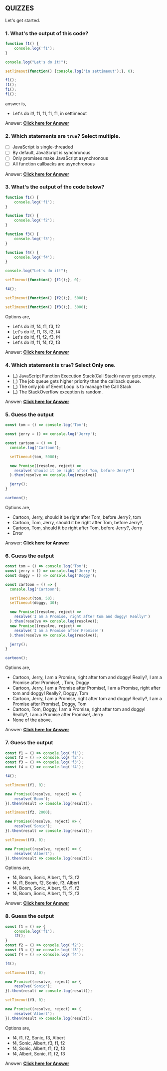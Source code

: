 
## QUIZZES
Let's get started.

### 1. What's the output of this code?

```js
function f1() {
    console.log('f1');
}

console.log("Let's do it!");

setTimeout(function() {console.log('in settimeout');}, 0);

f1();
f1();
f1();
f1();
```
answer is,
- Let's do it!, f1, f1, f1, f1, in settimeout

Answer: **[Click here for Answer](https://github.com/atapas/promise-interview-ready/blob/main/src/tasks/answers.md#1-whats-the-output-of-this-code)**

### 2. Which statements are `true`? Select multiple.
- [ ] JavaScript is single-threaded
- [ ] By default, JavaScript is synchronous
- [ ] Only promises make JavaScript asynchronous
- [ ] All function callbacks are asynchronous

Answer: **[Click here for Answer](https://github.com/atapas/promise-interview-ready/blob/main/src/tasks/answers.md#2-which-statements-are-true-select-multiple)**
 
### 3. What's the output of the code below?

```js
function f1() {
    console.log('f1');
}

function f2() {
    console.log('f2');
}

function f3() {
    console.log('f3');
}

function f4() {
    console.log('f4');
}

console.log("Let's do it!");

setTimeout(function() {f1();}, 0);

f4();

setTimeout(function() {f2();}, 5000);

setTimeout(function() {f3();}, 3000);
```
Options are,
- Let's do it!, f4, f1, f3, f2
- Let's do it!, f1, f3, f2, f4
- Let's do it!, f1, f2, f3, f4
- Let's do it!, f1, f4, f2, f3

Answer: **[Click here for Answer](https://github.com/atapas/promise-interview-ready/blob/main/src/tasks/answers.md#3-whats-the-output-of-the-code-below)**


### 4. Which statement is `true`? Select Only one.
- (_) JavaScript Function Execution Stack(Call Stack) never gets empty.
- (_) The job queue gets higher priority than the callback queue.
- (_) The only job of Event Loop is to manage the Call Stack
- (_) The StackOverflow exception is random.

Answer: **[Click here for Answer](https://github.com/atapas/promise-interview-ready/blob/main/src/tasks/answers.md#4-which-statement-is-true-select-only-one)**

### 5. Guess the output

```js
const tom = () => console.log('Tom');

const jerry = () => console.log('Jerry');

const cartoon = () => {
  console.log('Cartoon');

  setTimeout(tom, 5000);

  new Promise((resolve, reject) =>
    resolve('should it be right after Tom, before Jerry?')
  ).then(resolve => console.log(resolve))

  jerry();
}

cartoon();
```
Options are,
- Cartoon, Jerry, should it be right after Tom, before Jerry?, tom
- Cartoon, Tom, Jerry, should it be right after Tom, before Jerry?,
- Cartoon, Tom, should it be right after Tom, before Jerry?, Jerry
- Error

Answer: **[Click here for Answer](https://github.com/atapas/promise-interview-ready/blob/main/src/tasks/answers.md#5-guess-the-output)**

### 6. Guess the output

```js
const tom = () => console.log('Tom');
const jerry = () => console.log('Jerry');
const doggy = () => console.log('Doggy');

const cartoon = () => {
  console.log('Cartoon');

  setTimeout(tom, 50);
  setTimeout(doggy, 30);

  new Promise((resolve, reject) =>
    resolve('I am a Promise, right after tom and doggy! Really?')
  ).then(resolve => console.log(resolve));
  new Promise((resolve, reject) =>
    resolve('I am a Promise after Promise!')
  ).then(resolve => console.log(resolve));

  jerry();
}

cartoon();
```
Options are,
- Cartoon, Jerry, I am a Promise, right after tom and doggy! Really?, I am a Promise after Promise!, , Tom, Doggy
- Cartoon, Jerry, I am a Promise after Promise!, I am a Promise, right after tom and doggy! Really?, Doggy, Tom
- Cartoon, Jerry, I am a Promise, right after tom and doggy! Really?, I am a Promise after Promise!, Doggy, Tom
- Cartoon, Tom, Doggy, I am a Promise, right after tom and doggy! Really?, I am a Promise after Promise!, Jerry
- None of the above.

Answer: **[Click here for Answer](https://github.com/atapas/promise-interview-ready/blob/main/src/tasks/answers.md#6-guess-the-output)**


### 7. Guess the output

```js
const f1 = () => console.log('f1');
const f2 = () => console.log('f2');
const f3 = () => console.log('f3');
const f4 = () => console.log('f4');

f4();

setTimeout(f1, 0);

new Promise((resolve, reject) => {
    resolve('Boom');
}).then(result => console.log(result));

setTimeout(f2, 2000);

new Promise((resolve, reject) => {
    resolve('Sonic');
}).then(result => console.log(result));

setTimeout(f3, 0);

new Promise((resolve, reject) => {
    resolve('Albert');
}).then(result => console.log(result));
```
Options are,
- f4, Boom, Sonic, Albert, f1, f3, f2
- f4, f1, Boom, f2, Sonic, f3, Albert
- f4, Boom, Sonic, Albert, f3, f1, f2
- f4, Boom, Sonic, Albert, f1, f2, f3

Answer: **[Click here for Answer](https://github.com/atapas/promise-interview-ready/blob/main/src/tasks/answers.md#7-guess-the-output)**


### 8. Guess the output

```js
const f1 = () => {
    console.log('f1');
    f2();
}
const f2 = () => console.log('f2');
const f3 = () => console.log('f3');
const f4 = () => console.log('f4');

f4();

setTimeout(f1, 0);

new Promise((resolve, reject) => {
    resolve('Sonic');
}).then(result => console.log(result));

setTimeout(f3, 0);

new Promise((resolve, reject) => {
    resolve('Albert');
}).then(result => console.log(result));
```
Options are,
- f4, f1, f2, Sonic, f3, Albert
- f4, Sonic, Albert, f3, f1, f2
- f4, Sonic, Albert, f1, f2, f3
- f4, Albert, Sonic, f1, f2, f3

Answer: **[Click here for Answer](https://github.com/atapas/promise-interview-ready/blob/main/src/tasks/answers.md#8-guess-the-output)**
